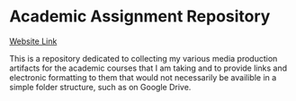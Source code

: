 # Academic Assignment Repository
[Website Link](https://bryce-summers.github.io/AcademicAssignmentSite/)

This is a repository dedicated to collecting my various media production artifacts for
the academic courses that I am taking and to provide links and electronic formatting to them
that would not necessarily be availible in a simple folder structure, such as on Google Drive.